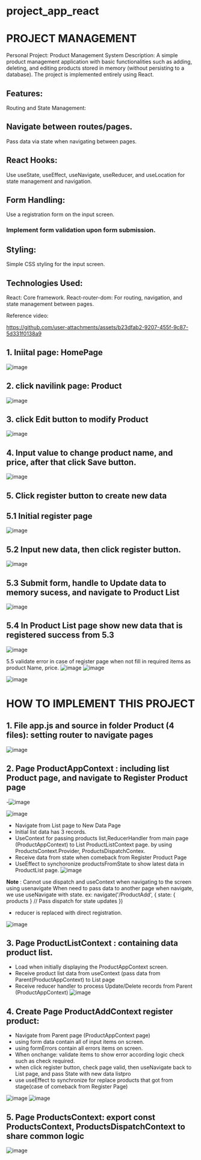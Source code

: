# project_app_react
# PROJECT MANAGEMENT
Personal Project: Product Management System
Description: A simple product management application with basic functionalities such as adding, deleting, and editing products stored in memory (without persisting to a database). 
The project is implemented entirely using React.
## Features:
Routing and State Management:

## Navigate between routes/pages.
Pass data via state when navigating between pages.

## React Hooks:

Use useState, useEffect, useNavigate, useReducer, and useLocation for state management and navigation.
## Form Handling:

Use a registration form on the input screen.
### Implement form validation upon form submission.

## Styling:

Simple CSS styling for the input screen.
## Technologies Used:
React: Core framework.
React-router-dom: For routing, navigation, and state management between pages.

Reference video:

https://github.com/user-attachments/assets/b23dfab2-9207-455f-9c87-5d331f0138a9

## 1. Iniital page: HomePage
![image](https://github.com/user-attachments/assets/7199834f-7dee-49dc-843d-fc175ec48268)

## 2. click navilink page: Product
![image](https://github.com/user-attachments/assets/6e5552a7-9373-4087-b363-a712b9b05d76)

## 3. click Edit button to modify Product
![image](https://github.com/user-attachments/assets/f3670071-d438-48d1-9bda-49fa57ed1da9)

## 4. Input value to change product name, and price, after that click Save button.
![image](https://github.com/user-attachments/assets/2c710244-0648-4fbe-ac84-10e9318d73d0)

## 5. Click register button to create new data
## 5.1 Initial register page 
![image](https://github.com/user-attachments/assets/facc633f-7627-4060-922c-13855bc4b892)
## 5.2 Input new data, then click register button. 

![image](https://github.com/user-attachments/assets/daf435d7-f92c-4ccc-a466-0a3aa2c8220e)

## 5.3 Submit form, handle to Update data to memory sucess, and navigate to Product List
![image](https://github.com/user-attachments/assets/f9491200-6fd0-45a1-af82-894397076945)
## 5.4 In Product List page show new data that is registered success from 5.3

![image](https://github.com/user-attachments/assets/9460c17a-992d-4b13-b783-2e06fc1a202d)

5.5 validate error in case of register page when not fill in required items as product Name, price.
![image](https://github.com/user-attachments/assets/6caf0ce1-4d32-4b3a-8d42-b78f331ed05a)
![image](https://github.com/user-attachments/assets/e5b79e61-48bb-43f9-bf7e-04c6c9f99b9d)

![image](https://github.com/user-attachments/assets/d58b73e2-1502-4a1d-a21e-c186e1ee8bc7)

# HOW TO IMPLEMENT THIS PROJECT
## 1. File app.js and source in folder Product (4 files): setting router to navigate pages
![image](https://github.com/user-attachments/assets/b738a2d8-a360-474d-aee9-f1cced7ceccc)

## 2. Page ProductAppContext : including list Product page, and navigate to Register Product page
-![image](https://github.com/user-attachments/assets/c5bd0c54-d23a-413f-81c2-2db29d9ff0aa)

![image](https://github.com/user-attachments/assets/89090bf6-94ed-4d56-96a8-3156f08b3222)

- Navigate from List page to New Data Page
- Initial list data has 3 records.
- UseContext for passing products list,ReducerHandler from main page (ProductAppContext) to List ProductListContext page.
by using ProductsContext.Provider, ProductsDispatchContex.
- Receive data from state when comeback from Register Product Page
- UseEffect to synchoronize productsFromState to show latest data in ProductList page.
![image](https://github.com/user-attachments/assets/9660d676-3a08-46a8-94db-845c3a78cbec)


**Note** : Cannot use dispatch and useContext when navigating to the screen using usenavigate
When need to pass data to another page when navigate, we use useNavigate with state.
ex: navigate('/ProductAdd', {
                state: { products } // Pass dispatch for state updates
              })
- reducer is replaced with direct registration.

![image](https://github.com/user-attachments/assets/784dc774-d554-4542-a4ea-5421ae48d46c)

## 3. Page ProductListContext : containing data product list.
- Load when initially displaying the ProductAppContext screen.
- Receive product list data from useContext (pass data from Parent(ProductAppContext) to List page
- Receive reducer handler to process Update/Delete records from Parent (ProductAppContext) 
![image](https://github.com/user-attachments/assets/8a3e4479-275c-4d15-b44b-6e428a7335d2)

## 4. Create Page ProductAddContext  register product:
- Navigate from Parent page (ProductAppContext page)
- using form data contain all of input items on screen.
- using formErrors contain all errors items on screen.
- When onchange: validate items to show error according logic check such as check required.
- when click register button, check page valid, then useNavigate back to List page, and pass State with new data listpro
- use useEffect to synchronize for replace products that got from stage(case of comeback from Register Page)

![image](https://github.com/user-attachments/assets/ad16f45b-78d1-4475-8829-5e9d3843a256)
![image](https://github.com/user-attachments/assets/0e0258f8-b4ef-45a5-9d19-05a8fdea74bd)

## 5. Page ProductsContext: export const ProductsContext, ProductsDispatchContext to share common logic
![image](https://github.com/user-attachments/assets/ae65314b-58ed-41fa-97f4-553936578cce)










